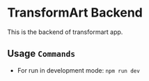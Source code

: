 # TransformArt Backend
This is the backend of transformart app.

## Usage `Commands`

* For run in development mode:
`
	npm run dev
`
